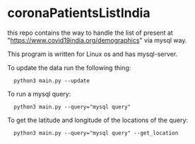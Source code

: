 # coronaPatientsListIndia
this repo contains the way to handle the list of present at "https://www.covid19india.org/demographics" via mysql way.


This program is written for Linux os and has mysql-server.

To update the data run the following thing:
   
      python3 main.py --update

To run a mysql query:
  
      python3 main.py --query="mysql query"

To get the latitude and longitude of the locations of the query:
      
      
      python3 main.py --query="mysql query" --get_location
